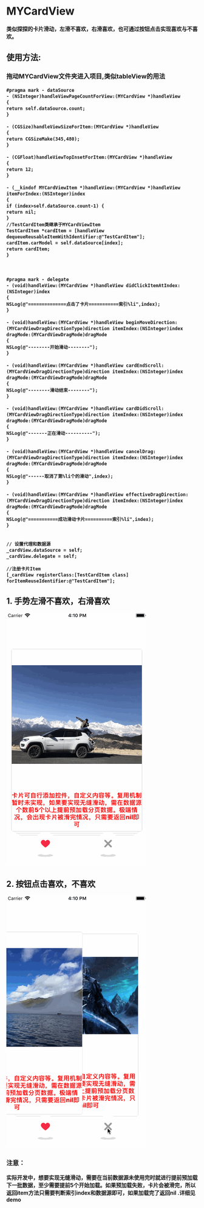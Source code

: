# MYCardView
</p>
</p>
<b>类似探探的卡片滑动，左滑不喜欢，右滑喜欢，也可通过按钮点击实现喜欢与不喜欢。
</p>
</p>
</p>

## 使用方法:
### 拖动MYCardView文件夹进入项目,类似tableView的用法

```
#pragma mark - dataSource
- (NSInteger)handleViewPageCountForView:(MYCardView *)handleView
{
return self.dataSource.count;
}

- (CGSize)handleViewSizeForItem:(MYCardView *)handleView
{
return CGSizeMake(345,480);
}

- (CGFloat)handleViewTopInsetForItem:(MYCardView *)handleView
{
return 12;
}

- (__kindof MYCardViewItem *)handleView:(MYCardView *)handleView itemForIndex:(NSInteger)index
{
if (index>self.dataSource.count-1) {
return nil;
}
//TestCardItem类继承于MYCardViewItem
TestCardItem *cardItem = [handleView dequeueReusableItemWithIdentifier:@"TestCardItem"];
cardItem.carModel = self.dataSource[index];
return cardItem;
}



#pragma mark - delegate
- (void)handleView:(MYCardView *)handleView didClickItemAtIndex:(NSInteger)index
{
NSLog(@"==============点击了卡片===========索引%li",index);
}

- (void)handleView:(MYCardView *)handleView beginMoveDirection:(MYCardViewDragDirectionType)direction itemIndex:(NSInteger)index dragMode:(MYCardViewDragMode)dragMode
{
NSLog(@"--------开始滑动--------");
}

- (void)handleView:(MYCardView *)handleView cardEndScroll:(MYCardViewDragDirectionType)direction itemIndex:(NSInteger)index dragMode:(MYCardViewDragMode)dragMode
{
NSLog(@"--------滑动结束--------");
}

- (void)handleView:(MYCardView *)handleView cardDidScroll:(MYCardViewDragDirectionType)direction itemIndex:(NSInteger)index dragMode:(MYCardViewDragMode)dragMode
{
NSLog(@"-------正在滑动----------");
}

- (void)handleView:(MYCardView *)handleView cancelDrag:(MYCardViewDragDirectionType)direction itemIndex:(NSInteger)index dragMode:(MYCardViewDragMode)dragMode
{
NSLog(@"------取消了第%li个的滑动",index);
}

- (void)handleView:(MYCardView *)handleView effectiveDragDirection:(MYCardViewDragDirectionType)direction itemIndex:(NSInteger)index dragMode:(MYCardViewDragMode)dragMode
{
NSLog(@"===========成功滑动卡片==========索引%li",index);
}


// 设置代理和数据源
_cardView.dataSource = self;
_cardView.delegate = self;

//注册卡片Item
[_cardView registerClass:[TestCardItem class] forItemReuseIdentifier:@"TestCardItem"];

```


## 1. 手势左滑不喜欢，右滑喜欢
</p>
</p>

![image](https://github.com/coderMyy/MYCardView/blob/master/examplePic/pic1.gif)

</p>
</p>

## 2. 按钮点击喜欢，不喜欢
</p>
</p>

![image](https://github.com/coderMyy/MYCardView/blob/master/examplePic/pic2.gif)

</p>
</p>

### 注意：
<b> 实际开发中，想要实现无缝滑动，需要在当前数据源未使用完时就进行提前预加载下一批数据，至少需要提前5个开始加载。如果预加载失败，卡片会被滑完，所以返回item方法只需要判断索引index和数据源即可，如果加载完了返回nil .详细见demo



